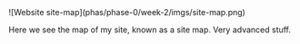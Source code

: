 <!DOCTYPE html>
<html>
<head>
  <title>Reflecting on Design</title>
</head>
<body>
  ![Website site-map](phas/phase-0/week-2/imgs/site-map.png)
  <p> Here we see the map of my site, known as a site map. Very advanced stuff. </p>
</body>
</html>
